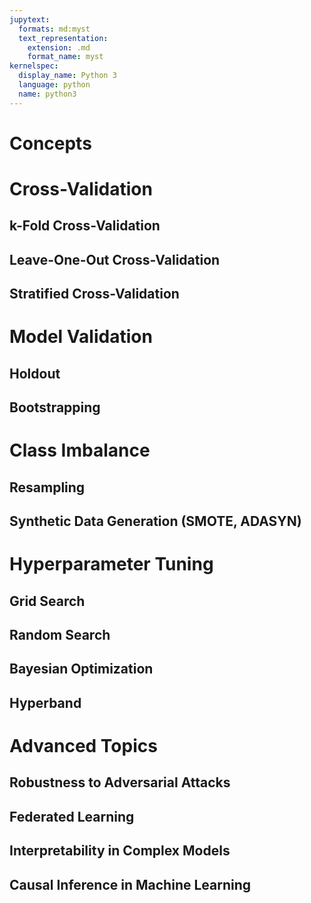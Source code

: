```yaml
---
jupytext:
  formats: md:myst
  text_representation:
    extension: .md
    format_name: myst
kernelspec:
  display_name: Python 3
  language: python
  name: python3
---
```

# Concepts
# Cross-Validation
## k-Fold Cross-Validation
## Leave-One-Out Cross-Validation
## Stratified Cross-Validation

# Model Validation
## Holdout
## Bootstrapping

# Class Imbalance
## Resampling
## Synthetic Data Generation (SMOTE, ADASYN)

# Hyperparameter Tuning
## Grid Search
## Random Search
## Bayesian Optimization
## Hyperband

# Advanced Topics
## Robustness to Adversarial Attacks
## Federated Learning
## Interpretability in Complex Models
## Causal Inference in Machine Learning